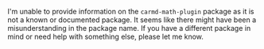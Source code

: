 I'm unable to provide information on the `carmd-math-plugin` package as it is not a known or documented package. It seems like there might have been a misunderstanding in the package name. If you have a different package in mind or need help with something else, please let me know.